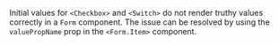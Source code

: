 Initial values for `<Checkbox>` and `<Switch>` do not render truthy values correctly in a `Form` component. The issue can be resolved by using the `valuePropName` prop in the `<Form.Item>` component.

